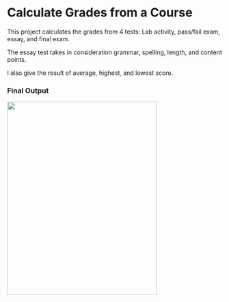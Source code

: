 <h1>Calculate Grades from a Course</h1>

<p>This project calculates the grades from 4 tests: Lab activity, pass/fail exam, essay, and final exam.</p>

<p>The essay test takes in consideration grammar, spelling, length, and content points.</>

<p>I also give the result of average, highest, and lowest score.</p>

<h3>Final Output</h3>

<img src="https://suelenduarte.github.io/CalculateGradesCourse/images/java-course.png" width = 350 height = 450> 
